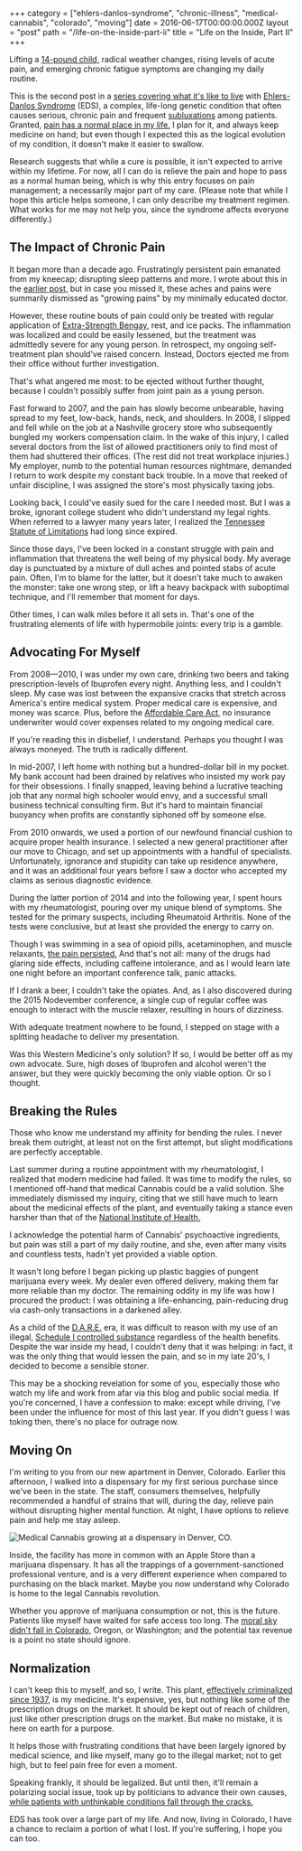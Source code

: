 +++
category = ["ehlers-danlos-syndrome", "chronic-illness", "medical-cannabis", "colorado", "moving"]
date = 2016-06-17T00:00:00.000Z
layout = "post"
path = "/life-on-the-inside-part-ii"
title = "Life on the Inside, Part II"
+++

Lifting a [14-pound child,](/dad-jokes) radical weather changes, rising levels of acute pain, and emerging chronic fatigue symptoms are changing my daily routine.

This is the second post in a [series covering what it's like to live](/life-on-the-inside) with [Ehlers-Danlos Syndrome](http://ehlers-danlos.com/what-is-eds) (EDS), a complex, life-long genetic condition that often causes serious, chronic pain and frequent [subluxations](https://en.wikipedia.org/wiki/Subluxation) among patients. Granted, [pain has a normal place in my life.](/life-on-the-inside) I plan for it, and always keep medicine on hand; but even though I expected this as the logical evolution of my condition, it doesn't make it easier to swallow.

Research suggests that while a cure is possible, it isn't expected to arrive within my lifetime. For now, all I can do is relieve the pain and hope to pass as a normal human being, which is why this entry focuses on pain management; a necessarily major part of my care. (Please note that while I hope this article helps someone, I can only describe my treatment regimen. What works for me may not help you, since the syndrome affects everyone differently.)

## The Impact of Chronic Pain

It began more than a decade ago. Frustratingly persistent pain emanated from my kneecap; disrupting sleep patterns and more. I wrote about this in the [earlier post,](/life-on-the-inside) but in case you missed it, these aches and pains were summarily dismissed as "growing pains" by my minimally educated doctor.

However, these routine bouts of pain could only be treated with regular application of [Extra-Strength Bengay](https://en.wikipedia.org/wiki/Bengay), rest, and ice packs. The inflammation was localized and could be easily lessened, but the treatment was admittedly severe for any young person. In retrospect, my ongoing self-treatment plan should've raised concern. Instead, Doctors ejected me from their office without further investigation.

That's what angered me most: to be ejected without further thought, because I couldn't possibly suffer from joint pain as a young person.

Fast forward to 2007, and the pain has slowly become unbearable, having spread to my feet, low-back, hands, neck, and shoulders. In 2008, I slipped and fell while on the job at a Nashville grocery store who subsequently bungled my workers compensation claim. In the wake of this injury, I called several doctors from the list of allowed practitioners only to find most of them had shuttered their offices. (The rest did not treat workplace injuries.) My employer, numb to the potential human resources nightmare, demanded I return to work despite my constant back trouble. In a move that reeked of unfair discipline, I was assigned the store's most physically taxing jobs.

Looking back, I could've easily sued for the care I needed most. But I was a broke, ignorant college student who didn't understand my legal rights. When referred to a lawyer many years later, I realized the [Tennessee Statute of Limitations](http://thompsonburton.com/litigation/2015/03/10/statutes-of-limitation-how-long-do-you-have-to-file-suit) had long since expired.

Since those days, I've been locked in a constant struggle with pain and inflammation that threatens the well being of my physical body. My average day is punctuated by a mixture of dull aches and pointed stabs of acute pain. Often, I'm to blame for the latter, but it doesn't take much to awaken the monster: take one wrong step, or lift a heavy backpack with suboptimal technique, and I'll remember that moment for days.

Other times, I can walk miles before it all sets in. That's one of the frustrating elements of life with hypermobile joints: every trip is a gamble.

## Advocating For Myself

From 2008&mdash;2010, I was under my own care, drinking two beers and taking prescription-levels of Ibuprofen every night. Anything less, and I couldn't sleep. My case was lost between the expansive cracks that stretch across America's entire medical system. Proper medical care is expensive, and money was scarce. Plus, before the [Affordable Care Act,](http://www.hhs.gov/healthcare/about-the-law/read-the-law) no insurance underwriter would cover expenses related to my ongoing medical care.

If you're reading this in disbelief, I understand. Perhaps you thought I was always moneyed. The truth is radically different.

In mid-2007, I left home with nothing but a hundred-dollar bill in my pocket. My bank account had been drained by relatives who insisted my work pay for their obsessions. I finally snapped, leaving behind a lucrative teaching job that any normal high schooler would envy, and a successful small business technical consulting firm. But it's hard to maintain financial buoyancy when profits are constantly siphoned off by someone else.

From 2010 onwards, we used a portion of our newfound financial cushion to acquire proper health insurance. I selected a new general practitioner after our move to Chicago, and set up appointments with a handful of specialists. Unfortunately, ignorance and stupidity can take up residence anywhere, and it was an additional four years before I saw a doctor who accepted my claims as serious diagnostic evidence.

During the latter portion of 2014 and into the following year, I spent hours with my rheumatologist, pouring over my unique blend of symptoms. She tested for the primary suspects, including Rheumatoid Arthritis. None of the tests were conclusive, but at least she provided the energy to carry on.

Though I was swimming in a sea of opioid pills, acetaminophen, and muscle relaxants, [the pain persisted.](http://www.nature.com/gim/journal/v13/n1/full/gim9201112a.html) And that's not all: many of the drugs had glaring side effects, including caffeine intolerance, and as I would learn late one night before an important conference talk, panic attacks.

If I drank a beer, I couldn't take the opiates. And, as I also discovered during the 2015 Nodevember conference, a single cup of regular coffee was enough to interact with the muscle relaxer, resulting in hours of dizziness.

With adequate treatment nowhere to be found, I stepped on stage with a splitting headache to deliver my presentation.

Was this Western Medicine's only solution? If so, I would be better off as my own advocate. Sure, high doses of Ibuprofen and alcohol weren't the answer, but they were quickly becoming the only viable option. Or so I thought.

## Breaking the Rules

Those who know me understand my affinity for bending the rules. I never break them outright, at least not on the first attempt, but slight modifications are perfectly acceptable.

Last summer during a routine appointment with my rheumatologist, I realized that modern medicine had failed. It was time to modify the rules, so I mentioned off-hand that medical Cannabis could be a valid solution. She immediately dismissed my inquiry, citing that we still have much to learn about the medicinal effects of the plant, and eventually taking a stance even harsher than that of the [National Institute of Health.](https://www.drugabuse.gov/about-nida/noras-blog/2015/04/taking-science-informed-approach-to-medical-marijuana)

I acknowledge the potential harm of Cannabis' psychoactive ingredients, but pain was still a part of my daily routine, and she, even after many visits and countless tests, hadn't yet provided a viable option.

It wasn't long before I began picking up plastic baggies of pungent marijuana every week. My dealer even offered delivery, making them far more reliable than my doctor. The remaining oddity in my life was how I procured the product: I was obtaining a life-enhancing, pain-reducing drug via cash-only transactions in a darkened alley.

As a child of the [D.A.R.E.](https://en.wikipedia.org/wiki/Drug_Abuse_Resistance_Education) era, it was difficult to reason with my use of an illegal, [Schedule I controlled substance](https://en.wikipedia.org/wiki/Removal_of_cannabis_from_Schedule_I_of_the_Controlled_Substances_Act) regardless of the health benefits. Despite the war inside my head, I couldn't deny that it was helping: in fact, it was the only thing that would lessen the pain, and so in my late 20's, I decided to become a sensible stoner.

This may be a shocking revelation for some of you, especially those who watch my life and work from afar via this blog and public social media. If you're concerned, I have a confession to make: except while driving, I've been under the influence for most of this last year. If you didn't guess I was toking then, there's no place for outrage now.

## Moving On

I'm writing to you from our new apartment in Denver, Colorado. Earlier this afternoon, I walked into a dispensary for my first serious purchase since we've been in the state. The staff, consumers themselves, helpfully recommended a handful of strains that will, during the day, relieve pain without disrupting higher mental function. At night, I have options to relieve pain and help me stay asleep.

![Medical Cannabis growing at a dispensary in Denver, CO.](cannabis-grow.jpg)

Inside, the facility has more in common with an Apple Store than a marijuana dispensary. It has all the trappings of a government-sanctioned professional venture, and is a very different experience when compared to purchasing on the black market. Maybe you now understand why Colorado is home to the legal Cannabis revolution.

Whether you approve of marijuana consumption or not, this is the future. Patients like myself have waited for safe access too long. The [moral sky didn't fall in Colorado,](http://www.denverpost.com/2016/06/20/marijuana-use-colorado-teens-marijuana-no-increase) Oregon, or Washington; and the potential tax revenue is a point no state should ignore.

## Normalization

I can't keep this to myself, and so, I write. This plant, [effectively criminalized since 1937,](https://en.wikipedia.org/wiki/Legal_history_of_cannabis_in_the_United_States#Criminalization_.281900s.29) is my medicine. It's expensive, yes, but nothing like some of the prescription drugs on the market. It should be kept out of reach of children, just like other prescription drugs on the market. But make no mistake, it is here on earth for a purpose.

It helps those with frustrating conditions that have been largely ignored by medical science, and like myself, many go to the illegal market; not to get high, but to feel pain free for even a moment.

Speaking frankly, it should be legalized. But until then, it'll remain a polarizing social issue, took up by politicians to advance their own causes, [while patients with unthinkable conditions fall through the cracks.](http://www.chicagoreader.com/chicago/illinois-marijuana-pilot-program-legalization-edibles-homegrown-pipes/Content?oid=21764283)

EDS has took over a large part of my life. And now, living in Colorado, I have a chance to reclaim a portion of what I lost. If you're suffering, I hope you can too.
